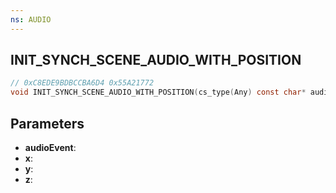 ```yaml
---
ns: AUDIO
---
```

## INIT_​SYNCH_​SCENE_​AUDIO_​WITH_​POSITION

```c
// 0xC8EDE9BDBCCBA6D4 0x55A21772
void INIT_​SYNCH_​SCENE_​AUDIO_​WITH_​POSITION(cs_type(Any) const char* audioEvent, float x, float y, float z);
```


## Parameters
* **audioEvent**: 
* **x**: 
* **y**: 
* **z**: 

